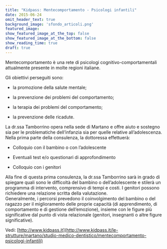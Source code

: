 ```yaml
---
title: "Kidpass: Mentecomportamento - Psicologi infantili"
date: 2015-06-24
omit_header_text: true
background_image: 'sfondo_articoli.png'
featured_image: 
show_featured_image_at_the_top: false
show_featured_image_at_the_bottom: false
show_reading_time: true
draft: true
---
```


Mentecomportamento è una rete di psicologi cognitivo-comportamentali
attualmente presente in molte regioni italiane.  
  
Gli obiettivi perseguiti sono:  

  * la promozione della salute mentale;  

  * la prevenzione dei problemi del comportamento;  

  * la terapia dei problemi del comportamento;  

  * la prevenzione delle ricadute.  

  
La dr.ssa Tamborrino opera nella sede di Martano e offre aiuto e sostegno sia
per le problematiche dell’infanzia sia per quelle relative all’adolescenza.  
Nella prima parte della consulenza, la dottoressa effettuerà:  

  * Colloquio con il bambino o con l’adolescente  

  * Eventuali test e/o questionari di approfondimento  

  * Colloquio con i genitori  

  
Alla fine di questa prima consulenza, la dr.ssa Tamborrino sarà in grado di
spiegare quali sono le difficoltà del bambino o dell’adolescente e stilerà un
programma di intervento, comprensivo di tempi e costi. I genitori possono
richiedere una relazione scritta della valutazione.  
Generalmente, i percorsi prevedono il coinvolgimento del bambino o del ragazzo
per il miglioramento delle proprie capacità (di apprendimento, di
comportamento e di gestione dell’emozione), insieme con le figure più
significative dal punto di vista relazionale (genitori, insegnanti o altre
figure significative).  
  
  
Vedi:  [http://www.kidpass.it](http://www.kidpass.it/le-strutture/martano/studio-medico-dentistico/mentecomportamento-psicologi-infantili)

